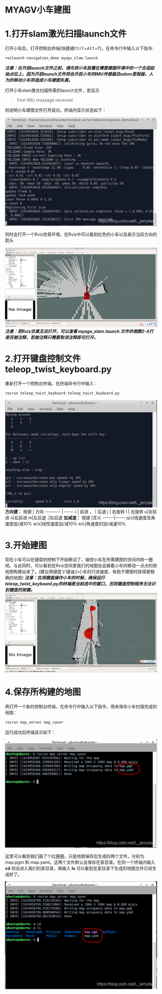 ﻿# MYAGV小车建图
# 1.打开slam激光扫描launch文件
打开小车后，打开控制台终端(快捷键<kbd>Ctrl</kbd>+<kbd>Alt</kbd>+<kbd>T</kbd>)，在命令行中输入以下指令:
```bash
roslaunch navigation_demo myagv_slam.launch 
```
***注意：在开启launch文件之前，请先将小车放置在需要建图环境中的一个合适起始点位上，因为开启launch文件将会开启小车的IMU传感器及odom里程器，人为的移动小车将造成小车建图失真。***

打开小车slam激光扫描所需的launch文件，若显示

> First IMU message received.

则说明小车建图文件打开成功，终端内显示状态如下：

![建图文件成功打开](./image/小车建图/建图终端.png)

同时会打开一个Rviz仿真环境，在Rviz中可以看到红色的小车以及表示当前方向的箭头

![建图Rviz](./image/小车建图/建图rviz.png)
***注意：若Rviz仿真无法打开，可以查看 myagv_slam.launch 文件的倒数2-4行是否被注释，若被注释只需要取消注释即可打开。***

# 2.打开键盘控制文件teleop_twist_keyboard.py

重新打开一个控制台终端，在终端命令行中输入：

```bash
rosrun teleop_twist_keyboard teleop_twist_keyboard.py 
```
![键盘控制终端](./image/小车建图/键盘控制终端.png)
**方向键：**
按键    | 方向
-------- | -----
i  | 前进
，  | 后退
j | 右旋转
l | 左旋转
u|左前进
o|右前进
m|左后退
.|右后退
**加减速：**
按键 |含义
------|-----
q/z|线速度及角速度加/减10%
w/x|线性速度加/减10%
e/c|角速度的加/减速10%

# 3.开始建图
现在小车可以在键盘的控制下开始移动了，操控小车在所需建图的空间内转一圈吧。与此同时，可以看到在Rviz空间里我们的地图也会跟着小车的移动一点点的把地图构建出来了。(建议用键盘‘z’键减小小车的行进速度，有助于建图时获得更精确的地图)
***注意：在用键盘操作小车的时候，确保运行teleop_twist_keyboard.py的终端是当前选中的窗口，否则键盘控制程序无法识别键盘的按键。***
![建图轨迹Rviz](./image/小车建图/建图轨迹rviz.png)

# 4.保存所构建的地图
再打开一个新的控制台终端，在命令行中输入以下指令，用来保存小车扫描完成的地图：
```c
rosrun map_server map_saver 
```
运行成功后终端显示如下：

![地图文件](./image/小车建图/地图文件.png)

这里可以看到我们画了个红圈圈，只是地图保存后生成的两个文件，分别为 map.pgm 和 map.yaml。这两个文件默认会保存在家目录。在同一个终端内输入 **cd** 则会进入我们的家目录，再输入 **ls** 可以看到在家目录下生成的地图文件已经生成好了。

![家目录地图文件](./image/小车建图/家目录地图文件.png)


